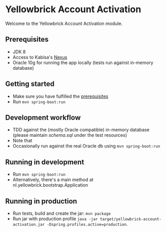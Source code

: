 # Yellowbrick Account Activation

Welcome to the Yellowbrick Account Activation module.

## Prerequisites

* JDK 8
* Access to Kabisa's [Nexus](http://nexus.kabisa.nl/index.html#welcome)
* Oracle 10g for running the app locally (tests run against in-memory database)

## Getting started

* Make sure you have fulfilled the [prerequisites](#prerequisites)
* Run `mvn spring-boot:run` 

## Development workflow

* TDD against the (mostly Oracle compatible) in-memory database (please maintain _schema.sql_ under the test resources)
* Note that 
* Occasionally run against the real Oracle db using `mvn spring-boot:run`

## Running in development

* Run `mvn spring-boot:run` 
* Alternatively, there's a main method at nl.yellowbrick.bootstrap.Application

## Running in production

* Run tests, build and create the jar: `mvn package`
* Run jar with production profile `java -jar target/yellowbrick-account-activation.jar -Dspring.profiles.active=production`.


